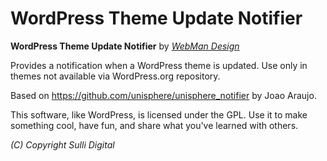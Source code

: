 # WordPress Theme Update Notifier

**WordPress Theme Update Notifier** by [*WebMan Design*](http://www.webmandesign.eu)

Provides a notification when a WordPress theme is updated. Use only in themes not available via WordPress.org repository.

Based on https://github.com/unisphere/unisphere_notifier by Joao Araujo.

This software, like WordPress, is licensed under the GPL.
Use it to make something cool, have fun, and share what you've learned with others.

*(C) Copyright Sulli Digital*
